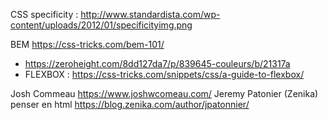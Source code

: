 CSS specificity : http://www.standardista.com/wp-content/uploads/2012/01/specificityimg.png

BEM https://css-tricks.com/bem-101/
- https://zeroheight.com/8dd127da7/p/839645-couleurs/b/21317a
- FLEXBOX : https://css-tricks.com/snippets/css/a-guide-to-flexbox/

Josh Commeau https://www.joshwcomeau.com/
Jeremy Patonier (Zenika) penser en html https://blog.zenika.com/author/jpatonnier/